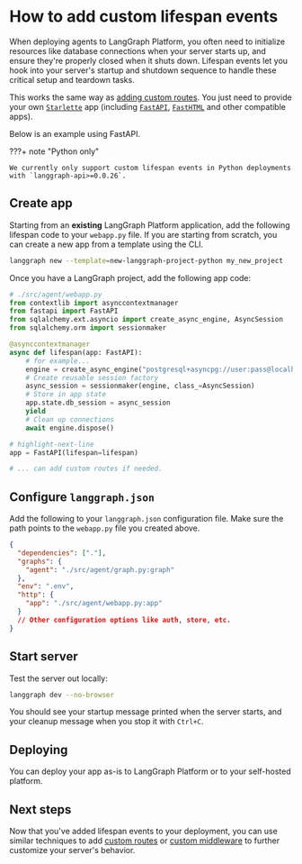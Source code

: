 # How to add custom lifespan events

When deploying agents to LangGraph Platform, you often need to initialize resources like database connections when your server starts up, and ensure they're properly closed when it shuts down. Lifespan events let you hook into your server's startup and shutdown sequence to handle these critical setup and teardown tasks.

This works the same way as [adding custom routes](./custom_routes.md). You just need to provide your own [`Starlette`](https://www.starlette.io/applications/) app (including [`FastAPI`](https://fastapi.tiangolo.com/), [`FastHTML`](https://fastht.ml/) and other compatible apps).

Below is an example using FastAPI.

???+ note "Python only"

    We currently only support custom lifespan events in Python deployments with `langgraph-api>=0.0.26`.

## Create app

Starting from an **existing** LangGraph Platform application, add the following lifespan code to your `webapp.py` file. If you are starting from scratch, you can create a new app from a template using the CLI.

```bash
langgraph new --template=new-langgraph-project-python my_new_project
```

Once you have a LangGraph project, add the following app code:

```python
# ./src/agent/webapp.py
from contextlib import asynccontextmanager
from fastapi import FastAPI
from sqlalchemy.ext.asyncio import create_async_engine, AsyncSession
from sqlalchemy.orm import sessionmaker

@asynccontextmanager
async def lifespan(app: FastAPI):
    # for example...
    engine = create_async_engine("postgresql+asyncpg://user:pass@localhost/db")
    # Create reusable session factory
    async_session = sessionmaker(engine, class_=AsyncSession)
    # Store in app state
    app.state.db_session = async_session
    yield
    # Clean up connections
    await engine.dispose()

# highlight-next-line
app = FastAPI(lifespan=lifespan)

# ... can add custom routes if needed.
```

## Configure `langgraph.json`

Add the following to your `langgraph.json` configuration file. Make sure the path points to the `webapp.py` file you created above.

```json
{
  "dependencies": ["."],
  "graphs": {
    "agent": "./src/agent/graph.py:graph"
  },
  "env": ".env",
  "http": {
    "app": "./src/agent/webapp.py:app"
  }
  // Other configuration options like auth, store, etc.
}
```

## Start server

Test the server out locally:

```bash
langgraph dev --no-browser
```

You should see your startup message printed when the server starts, and your cleanup message when you stop it with `Ctrl+C`.

## Deploying

You can deploy your app as-is to LangGraph Platform or to your self-hosted platform.

## Next steps

Now that you've added lifespan events to your deployment, you can use similar techniques to add [custom routes](./custom_routes.md) or [custom middleware](./custom_middleware.md) to further customize your server's behavior.
